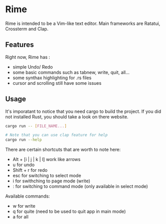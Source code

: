 # Rime

Rime is intended to be a Vim-like text editor.
Main frameworks are Ratatui, Crossterm and Clap.

## Features

Right now, Rime has :
- simple Undo/ Redo
- some basic commands such as tabnew, write, quit, all...
- some synthax highlighting for .rs files
- cursor and scrolling still have some issues

## Usage

It's imporatant to notice that you need cargo to build the project. If you did not installed Rust, you should take a look on there website.

```bash
cargo run -- [FILE_NAME...]

# Note that you can use clap feature for help
cargo run --help
```

There are certain shortcuts that are worth to note here:
- Alt + [i | j | k | l] work like arrows
- u for undo
- Shift + r for redo
- esc for switching to select mode
- i for swithching to page mode (write)
- : for switching to command mode (only available in select mode)

Available commands:
- w for write
- q for quite (need to be used to quit app in main mode)
- a for all
